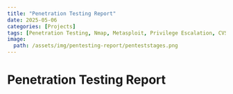 ```yaml
---
title: "Penetration Testing Report"
date: 2025-05-06
categories: [Projects]
tags: [Penetration Testing, Nmap, Metasploit, Privilege Escalation, CVSS Scoring, MITRE ATT&CK, Brute Force, Reverse Shells, Linux Enumeration, Windows Exploitation, Vulnerability Assessment, Reporting, OSCP Prep, Ethical Hacking, Red Team Simulation]
image:
  path: /assets/img/pentesting-report/penteststages.png
---
```


# Penetration Testing Report
